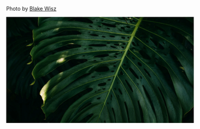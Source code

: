 Photo by [Blake Wisz](https://unsplash.com/@blakewisz)



[![4Zfx5NRt8pM](./4Zfx5NRt8pM.webp)](https://unsplash.com/photos/green-leaf-during-daytime-4Zfx5NRt8pM)